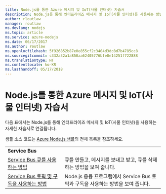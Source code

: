 ```yaml
---
title: Node.js를 통한 Azure 메시지 및 IoT(사물 인터넷) 자습서
description: Node.js를 통해 엔터프라이즈 메시지 및 IoT(사물 인터넷)를 사용하는 방법을 보여 주는 자습서입니다.
author: rloutlaw
manager: routlaw
ms.devlang: nodejs
ms.topic: article
ms.service: azure-nodejs
ms.date: 06/17/2017
ms.author: routlaw
ms.openlocfilehash: 5f926852b87e0e855cf2c3404d3dc8d7b4785cc8
ms.sourcegitcommit: c332a32a1a850aa62405776bfe0e14251f722888
ms.translationtype: HT
ms.contentlocale: ko-KR
ms.lasthandoff: 05/17/2018
---
```

# <a name="azure-messaging-and-internet-of-things-iot-with-nodejs-tutorials"></a>Node.js를 통한 Azure 메시지 및 IoT(사물 인터넷) 자습서

다음 표에서는 Node.js를 통해 엔터프라이즈 메시지 및 IoT(사물 인터넷)을 사용하는 자세한 자습서로 연결됩니다.

샘플 소스 코드는 [Azure Node.js 샘플](https://azure.microsoft.com/resources/samples/?term=nodejs)의 전체 목록을 참조하세요.

| | |
|---|---|
| **Service Bus** ||
| [Service Bus 큐를 사용하는 방법](http://docs.microsoft.com/azure/service-bus-messaging/service-bus-nodejs-how-to-use-queues?toc=/azure/node/toc.json&bc=/azure/node/toc.json) | 큐를 만들고, 메시지를 보내고 받고, 큐를 삭제하는 방법을 보여 줍니다. |
| [Service Bus 토픽 및 구독을 사용하는 방법](http://docs.microsoft.com/azure/service-bus-messaging/service-bus-nodejs-how-to-use-topics-subscriptions?toc=/azure/node/toc.json&bc=/azure/node/toc.json) | Node.js 응용 프로그램에서 Service Bus 토픽과 구독을 사용하는 방법을 보여 줍니다. |
